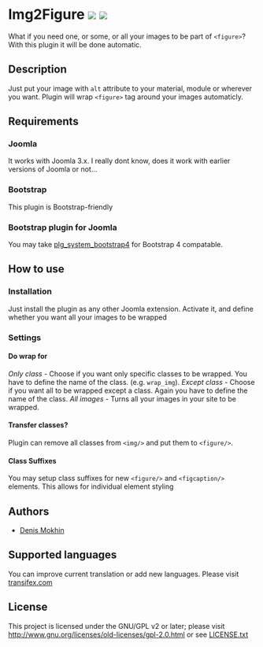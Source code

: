 # Img2Figure ![](https://img.shields.io/badge/joomla-3.x-yellow.svg?style=plastic)  ![](https://img.shields.io/badge/bootstrap-4-563d7c.svg?style=plastic) #
What if you need one, or some, or all your images to be part of `<figure>`? With this plugin it will be done automatic.

## Description ##
Just put your image with `alt` attribute to your material, module or wherever you want. Plugin will wrap `<figure>` tag around your images automaticly.

## Requirements ##
### Joomla ###
It works with Joomla 3.x. I really dont know, does it work with earlier versions of Joomla or not...
### Bootstrap ###
This plugin is Bootstrap-friendly
### Bootstrap plugin for Joomla ###
You may take [plg_system_bootstrap4](//github.com/mokhin-denis/bs4-demo/tree/master/plg_system_bootstrap4) for Bootstrap 4 compatable.

## How to use ##
### Installation ###
Just install the plugin as any other Joomla extension. Activate it, and define whether you want all your images to be wrapped

### Settings ###
#### Do wrap for ####
*Only class* - Choose if you want only specific classes to be wrapped. You have to define the name of the class. (e.g. `wrap_img`).
*Except class* - Choose if you want all to be wrapped except a class. Again you have to define the name of the class.
*All images* - Turns all your images in your site to be wrapped. 

#### Transfer classes? ####
Plugin can remove all classes from `<img/>` and put them to `<figure/>`.

#### Class Suffixes ####
You may setup class suffixes for new `<figure/>` and `<figcaption/>` elements. This allows for individual element styling

## Authors ##
* [Denis Mokhin](//github.com/mokhin-denis)

## Supported languages ##
You can improve current translation or add new languages. Please visit [transifex.com](//www.transifex.com/mokhin/img2figure)

## License ##
This project is licensed under the GNU/GPL v2 or later; please visit http://www.gnu.org/licenses/old-licenses/gpl-2.0.html or see [LICENSE.txt](LICENSE.txt)